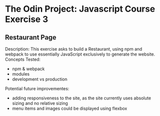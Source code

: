 # The Odin Project: Javascript Course Exercise 3
## Restaurant Page
Description:
This exercise asks to build a Restaurant, using npm and webpack to use essentially JavaScript exclusively to generate the website.
Concepts Tested:
* npm & webpack
* modules
* development vs production

Potential future improvementes: 
* adding responsiveness to the site, as the site currently uses absolute sizing and no relative sizing
* menu items and images could be displayed using flexbox
